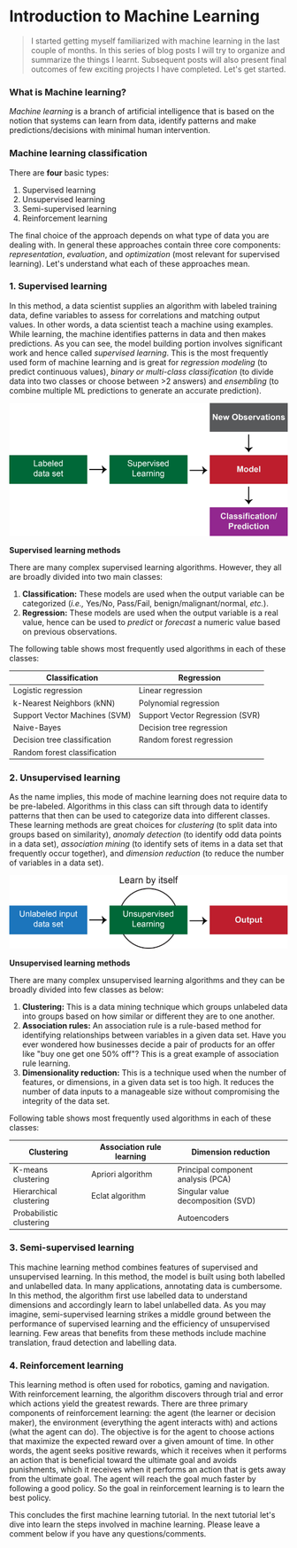 # Introduction to Machine Learning


<!--more-->

> I started getting myself familiarized with machine learning in the last couple of months. In this series of blog posts 
I will try to organize and summarize the things I learnt. Subsequent posts will also present final outcomes of few 
exciting projects I have completed. Let's get started.

### What is Machine learning?

*Machine learning* is a branch of artificial intelligence that is based on the notion that systems can learn from data, 
identify patterns and make predictions/decisions with minimal human intervention.

### Machine learning classification

There are **four** basic types:

1. Supervised learning
2. Unsupervised learning
3. Semi-supervised learning
4. Reinforcement learning

The final choice of the approach depends on what type of data you are dealing with. In general these approaches contain 
three core components: *representation*, *evaluation*, and *optimization* (most relevant for supervised learning). 
Let's understand what each of these approaches mean.

### 1. Supervised learning

In this method, a data scientist supplies an algorithm with labeled training data, define variables to assess for 
correlations and matching output values. In other words, a data scientist teach a machine using examples. While 
learning, the machine identifies patterns in data and then makes predictions. As you can see, the model building portion 
involves significant work and hence called *supervised learning*. This is the most frequently used form of machine 
learning and is great for *regression modeling* (to predict continuous values), *binary or multi-class classification* 
(to divide data into two classes or choose between >2 answers) and *ensembling* (to combine multiple ML predictions to 
generate an accurate prediction).

![image](supervised_learning.png "Supervised Learning")

**Supervised learning methods**

There are many complex supervised learning algorithms. However, they all are broadly divided into two main classes:

1. **Classification:** These models are used when the output variable can be categorized (*i.e.,* Yes/No, Pass/Fail, benign/malignant/normal, *etc.*).
2. **Regression:** These models are used when the output variable is a real value, hence can be used to *predict* or *forecast* a numeric value based on previous observations.

The following table shows most frequently used algorithms in each of these classes:

| Classification                 | Regression                       |
| ------------------------------ | -------------------------------- |
| Logistic regression            | Linear regression                |
| k-Nearest Neighbors (kNN)      | Polynomial regression            |
| Support Vector Machines (SVM)  | Support Vector Regression (SVR)  |
| Naive-Bayes                    | Decision tree regression         |
| Decision tree classification   | Random forest regression         |
| Random forest classification   |                                  |

### 2. Unsupervised learning

As the name implies, this mode of machine learning does not require data to be pre-labeled. Algorithms in this class 
can sift through data to identify patterns that then can be used to categorize data into different classes. These 
learning methods are great choices for *clustering* (to split data into groups based on similarity), 
*anomaly detection* (to identify odd data points in a data set), *association mining* (to identify sets of items in a 
data set that frequently occur together), and *dimension reduction* (to reduce the number of variables in a data set).

![image](unsupervised_learning.png "Unsupervised Learning")

**Unsupervised learning methods**

There are many complex unsupervised learning algorithms and they can be broadly divided into few classes as below:

1. **Clustering:** This is a data mining technique which groups unlabeled data into groups based on how similar or 
different they are to one another.
2. **Association rules:** An association rule is a rule-based method for identifying relationships between variables in 
a given data set. Have you ever wondered how businesses decide a pair of products for an offer like "buy one get one 
50% off"? This is a great example of association rule learning.
3. **Dimensionality reduction:** This is a technique used when the number of features, or dimensions, in a given data 
set is too high. It reduces the number of data inputs to a manageable size without compromising the integrity of the 
data set.

Following table shows most frequently used algorithms in each of these classes:

| Clustering               | Association rule learning | Dimension reduction                |
| ------------------------ | ------------------------- | ---------------------------------- |
| K-means clustering       | Apriori algorithm         | Principal component analysis (PCA) |
| Hierarchical clustering  | Eclat algorithm           | Singular value decomposition (SVD) |
| Probabilistic clustering |                           | Autoencoders                       |

### 3. Semi-supervised learning

This machine learning method combines features of supervised and unsupervised learning. In this method, the model is 
built using both labelled and unlabelled data. In many applications, annotating data is cumbersome. In this method, the 
algorithm first use labelled data to understand dimensions and accordingly learn to label unlabelled data. As you may 
imagine, semi-supervised learning strikes a middle ground between the performance of supervised learning and the 
efficiency of unsupervised learning. Few areas that benefits from these methods include machine translation, fraud 
detection and labelling data.

### 4. Reinforcement learning

This learning method is often used for robotics, gaming and navigation. With reinforcement learning, the algorithm 
discovers through trial and error which actions yield the greatest rewards. There are three primary components of 
reinforcement learning: the agent (the learner or decision maker), the environment (everything the agent interacts 
with) and actions (what the agent can do). The objective is for the agent to choose actions that maximize the expected 
reward over a given amount of time. In other words, the agent seeks positive rewards, which it receives when it 
performs an action that is beneficial toward the ultimate goal and avoids punishments, which it receives when it 
performs an action that is gets away from the ultimate goal. The agent will reach the goal much faster by following a 
good policy. So the goal in reinforcement learning is to learn the best policy.

This concludes the first machine learning tutorial. In the next tutorial let's dive into learn the steps involved in 
machine learning. Please leave a comment below if you have any questions/comments.
